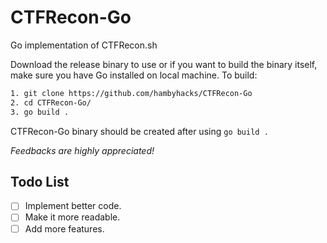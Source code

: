# CTFRecon-Go

Go implementation of CTFRecon.sh

Download the release binary to use or if you want to build the binary itself, make sure you have Go installed on local machine. To build:

```bash
1. git clone https://github.com/hambyhacks/CTFRecon-Go
2. cd CTFRecon-Go/
3. go build .
```

CTFRecon-Go binary should be created after using ``go build .``

*Feedbacks are highly appreciated!*

## Todo List

- [ ] Implement better code.
- [ ] Make it more readable.
- [ ] Add more features.

